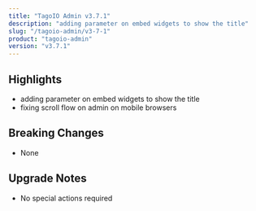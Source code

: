 ```yaml
---
title: "TagoIO Admin v3.7.1"
description: "adding parameter on embed widgets to show the title"
slug: "/tagoio-admin/v3-7-1"
product: "tagoio-admin"
version: "v3.7.1"
---
```


## Highlights

- adding parameter on embed widgets to show the title
- fixing scroll flow on admin on mobile browsers

## Breaking Changes

- None

## Upgrade Notes

- No special actions required
